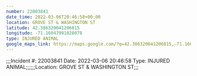 ```yaml
---
number: 22003841
date_time: 2022-03-06T20:46:58+00:00
location: GROVE ST & WASHINGTON ST
latitude: 42.386320041206815
longitude: -71.16047991028078
type: INJURED ANIMAL
google_maps_link: https://maps.google.com/?q=42.386320041206815,-71.16047991028078
---
```


;;;Incident #: 22003841  Date: 2022-03-06 20:46:58   Type: INJURED ANIMAL;;;;;;Location: GROVE ST & WASHINGTON ST;;;
